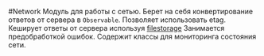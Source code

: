 #Network
Модуль для работы с сетью. Берет на себя конвертирование ответов от сервера в `Observable`. 
Позволяет использовать etag. Кеширует ответы от сервера используя [filestorage](../filestorage/README.md)
Занимается предобработкой ошибок. Содержит классы для мониторинга состояния сети.
